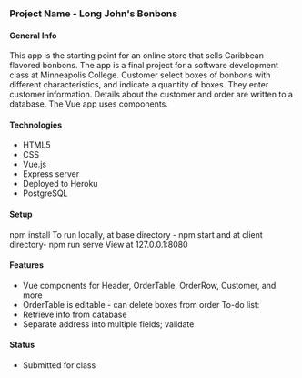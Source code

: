 ### Project Name - Long John's Bonbons

#### General Info 
 This app is the starting point for an online store that sells Caribbean flavored bonbons.  The app is a final project for a software development class at Minneapolis College. Customer select boxes of bonbons with different characteristics, and indicate a quantity of boxes.  They enter customer information.  Details about the customer and order are written to a database. The Vue app uses components.

#### Technologies
* HTML5
* CSS
* Vue.js
* Express server
* Deployed to Heroku
* PostgreSQL

#### Setup
npm install
To run locally, at base directory - npm start 
and at client directory- npm run serve
View at 127.0.0.1:8080

#### Features
* Vue components for Header, OrderTable, OrderRow, Customer, and more
* OrderTable is editable - can delete boxes from order
To-do list:
* Retrieve info from database
* Separate address into multiple fields; validate

#### Status
* Submitted for class

